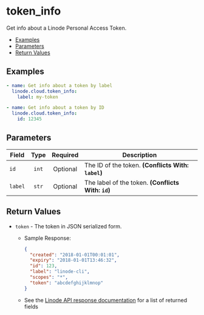 # token_info

Get info about a Linode Personal Access Token.


- [Examples](#examples)
- [Parameters](#parameters)
- [Return Values](#return-values)

## Examples

```yaml
- name: Get info about a token by label
  linode.cloud.token_info:
    label: my-token
```

```yaml
- name: Get info about a token by ID
  linode.cloud.token_info:
    id: 12345
```










## Parameters

| Field     | Type | Required | Description                                                                  |
|-----------|------|----------|------------------------------------------------------------------------------|
| `id` | <center>`int`</center> | <center>Optional</center> | The ID of the token.  **(Conflicts With: `label`)** |
| `label` | <center>`str`</center> | <center>Optional</center> | The label of the token.  **(Conflicts With: `id`)** |






## Return Values

- `token` - The token in JSON serialized form.

    - Sample Response:
        ```json
        {
          "created": "2018-01-01T00:01:01",
          "expiry": "2018-01-01T13:46:32",
          "id": 123,
          "label": "linode-cli",
          "scopes": "*",
          "token": "abcdefghijklmnop"
        }
        ```
    - See the [Linode API response documentation](https://www.linode.com/docs/api/profile/#personal-access-token-create__response-samples) for a list of returned fields


